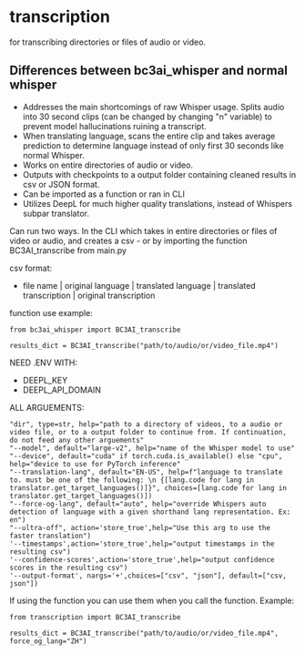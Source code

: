 # transcription
for transcribing directories or files of audio or video. 

## Differences between bc3ai_whisper and normal whisper

 - Addresses the main shortcomings of raw Whisper usage. Splits audio into 30 second clips (can be changed by changing "n" variable) to prevent model hallucinations ruining a transcript.
 - When translating language, scans the entire clip and takes average prediction to determine language instead of only first 30 seconds like normal Whisper.
 - Works on entire directories of audio or video.
 - Outputs with checkpoints to a output folder containing cleaned results in csv or JSON format.
 - Can be imported as a function or ran in CLI
 - Utilizes DeepL for much higher quality translations, instead of Whispers subpar translator. 

Can run two ways. In the CLI which takes in entire directories or files of video or audio, and creates a csv - or by importing the function BC3AI_transcribe from main.py

csv format:
- file name | original language | translated language | translated transcription | original transcription


function use example:
```
from bc3ai_whisper import BC3AI_transcribe

results_dict = BC3AI_transcribe("path/to/audio/or/video_file.mp4")
```

NEED .ENV WITH:
 - DEEPL_KEY
 - DEEPL_API_DOMAIN


ALL ARGUEMENTS:
```
"dir", type=str, help="path to a directory of videos, to a audio or video file, or to a output folder to continue from. If continuation, do not feed any other arguements"
"--model", default="large-v2", help="name of the Whisper model to use"
"--device", default="cuda" if torch.cuda.is_available() else "cpu", help="device to use for PyTorch inference"
"--translation-lang", default="EN-US", help=f"language to translate to. must be one of the following: \n {[lang.code for lang in translator.get_target_languages()]}", choices=[lang.code for lang in translator.get_target_languages()])
"--force-og-lang", default="auto", help="override Whispers auto detection of language with a given shorthand lang representation. Ex: en")
"--ultra-off", action='store_true',help="Use this arg to use the faster translation")
'--timestamps',action='store_true',help="output timestamps in the resulting csv")
'--confidence-scores',action='store_true',help="output confidence scores in the resulting csv")
'--output-format', nargs='+',choices=["csv", "json"], default=["csv, json"])
```

If using the function you can use them when you call the function. Example:
```
from transcription import BC3AI_transcribe

results_dict = BC3AI_transcribe("path/to/audio/or/video_file.mp4", force_og_lang="ZH")
```
